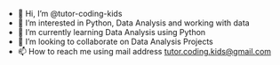 - 👋 Hi, I’m @tutor-coding-kids
- 👀 I’m interested in Python, Data Analysis and working with data
- 🌱 I’m currently learning Data Analysis using Python
- 💞️ I’m looking to collaborate on Data Analysis Projects
- 📫 How to reach me using mail address tutor.coding.kids@gmail.com

<!---
tutor-coding-kids/tutor-coding-kids is a ✨ special ✨ repository because its `README.md` (this file) appears on your GitHub profile.
You can click the Preview link to take a look at your changes.
--->
